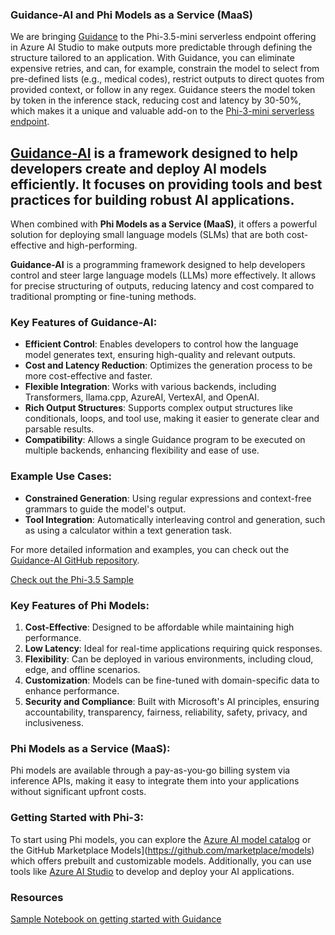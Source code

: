 ### Guidance-AI and Phi Models as a Service (MaaS)
We are bringing [Guidance](https://github.com/guidance-ai/guidance) to the Phi-3.5-mini serverless endpoint offering in Azure AI Studio to make outputs more predictable through defining the structure tailored to an application. With Guidance, you can eliminate expensive retries, and can, for example, constrain the model to select from pre-defined lists (e.g., medical codes), restrict outputs to direct quotes from provided context, or follow in any regex. Guidance steers the model token by token in the inference stack, reducing cost and latency by 30-50%, which makes it a unique and valuable add-on to the [Phi-3-mini serverless endpoint](https://aka.ms/try-phi3.5mini).

## [**Guidance-AI**](https://github.com/guidance-ai/guidance) is a framework designed to help developers create and deploy AI models efficiently. It focuses on providing tools and best practices for building robust AI applications. 

When combined with **Phi Models as a Service (MaaS)**, it offers a powerful solution for deploying small language models (SLMs) that are both cost-effective and high-performing.

**Guidance-AI** is a programming framework designed to help developers control and steer large language models (LLMs) more effectively. It allows for precise structuring of outputs, reducing latency and cost compared to traditional prompting or fine-tuning methods.

### Key Features of Guidance-AI:
- **Efficient Control**: Enables developers to control how the language model generates text, ensuring high-quality and relevant outputs.
- **Cost and Latency Reduction**: Optimizes the generation process to be more cost-effective and faster.
- **Flexible Integration**: Works with various backends, including Transformers, llama.cpp, AzureAI, VertexAI, and OpenAI.
- **Rich Output Structures**: Supports complex output structures like conditionals, loops, and tool use, making it easier to generate clear and parsable results.
- **Compatibility**: Allows a single Guidance program to be executed on multiple backends, enhancing flexibility and ease of use.

### Example Use Cases:
- **Constrained Generation**: Using regular expressions and context-free grammars to guide the model's output.
- **Tool Integration**: Automatically interleaving control and generation, such as using a calculator within a text generation task.

For more detailed information and examples, you can check out the [Guidance-AI GitHub repository](https://github.com/guidance-ai/guidance).

[Check out the Phi-3.5 Sample](../../code/01.Introduce/guidance.ipynb)

### Key Features of Phi Models:
1. **Cost-Effective**: Designed to be affordable while maintaining high performance.
2. **Low Latency**: Ideal for real-time applications requiring quick responses.
3. **Flexibility**: Can be deployed in various environments, including cloud, edge, and offline scenarios.
4. **Customization**: Models can be fine-tuned with domain-specific data to enhance performance.
5. **Security and Compliance**: Built with Microsoft's AI principles, ensuring accountability, transparency, fairness, reliability, safety, privacy, and inclusiveness.

### Phi Models as a Service (MaaS):
Phi models are available through a pay-as-you-go billing system via inference APIs, making it easy to integrate them into your applications without significant upfront costs.

### Getting Started with Phi-3:
To start using Phi models, you can explore the [Azure AI model catalog](https://ai.azure.com/explore/models) or the GitHub Marketplace Models](https://github.com/marketplace/models) which offers prebuilt and customizable models. Additionally, you can use tools like [Azure AI Studio](https://ai.azure.com) to develop and deploy your AI applications.

### Resources
[Sample Notebook on getting started with Guidance](../../code/01.Introduce/guidance.ipynb)
